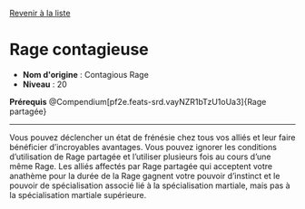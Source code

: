 [Revenir à la liste](..)

# Rage contagieuse

 * **Nom d'origine** : Contagious Rage
 * **Niveau** : 20


<p><strong>Prérequis</strong> @Compendium[pf2e.feats-srd.vayNZR1bTzU1oUa3]{Rage partagée}</p>
<hr>
<p>Vous pouvez déclencher un état de frénésie chez tous vos alliés et leur faire bénéficier d’incroyables avantages. Vous pouvez ignorer les conditions d’utilisation de Rage partagée et l’utiliser plusieurs fois au cours d’une même Rage. Les alliés affectés par Rage partagée qui acceptent votre anathème pour la durée de la Rage gagnent votre pouvoir d’instinct et le pouvoir de spécialisation associé lié à la spécialisation martiale, mais pas à la spécialisation martiale supérieure.</p>